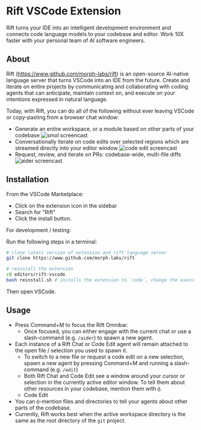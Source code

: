 # Rift VSCode Extension

Rift turns your IDE into an intelligent development environment and connects code language models to your codebase and editor. Work 10X faster with your personal team of AI software engineers.

## About

Rift (https://www.github.com/morph-labs/rift) is an open-source AI-native language server that turns VSCode into an IDE from the future. Create and iterate on entire projects by communicating and collaborating with coding agents that can anticipate, maintain context on, and execute on your intentions expressed in natural language.

Today, with Rift, you can do all of the following without ever leaving VSCode or copy-pasting from a browser chat window:

- Generate an entire workspace, or a module based on other parts of your codebase
![smol screencast](https://github.com/morph-labs/rift/blob/main/assets/smol.gif?raw=true)
- Conversationally iterate on code edits over selected regions which are streamed directly into your editor window
![code edit screencast](https://github.com/morph-labs/rift/blob/main/assets/code-edit.gif?raw=true)
- Request, review, and iterate on PRs: codebase-wide, multi-file diffs
![aider screencast](https://github.com/morph-labs/rift/blob/main/assets/aider.gif?raw=true)

## Installation

From the VSCode Marketplace:

- Click on the extension icon in the sidebar
- Search for "Rift"
- Click the install button.

For development / testing: 

Run the following steps in a terminal:

```bash
# clone latest version of extension and rift language server
git clone https://www.github.com/morph-labs/rift

# reinstall the extension
cd editors/rift-vscode
bash reinstall.sh # installs the extension to `code`, change the executable as needed
```

Then open VSCode.

## Usage
- Press Command+M to focus the Rift Omnibar.
  - Once focused, you can either engage with the current chat or use a slash-command (e.g. `/aider`) to spawn a new agent.
- Each instance of a Rift Chat or Code Edit agent will remain attached to the open file / selection you used to spawn it.
  - To switch to a new file or request a code edit on a new selection, spawn a new agent by pressing Command+M and running a slash-command (e.g. `/edit`)
  - Both Rift Chat and Code Edit see a window around your cursor or selection in the currently active editor window. To tell them about other resources in your codebase, mention them with `@`.
  - Code Edit 
- You can `@`-mention files and directories to tell your agents about other parts of the codebase.
- Currently, Rift works best when the active workspace directory is the same as the root directory of the `git` project.

